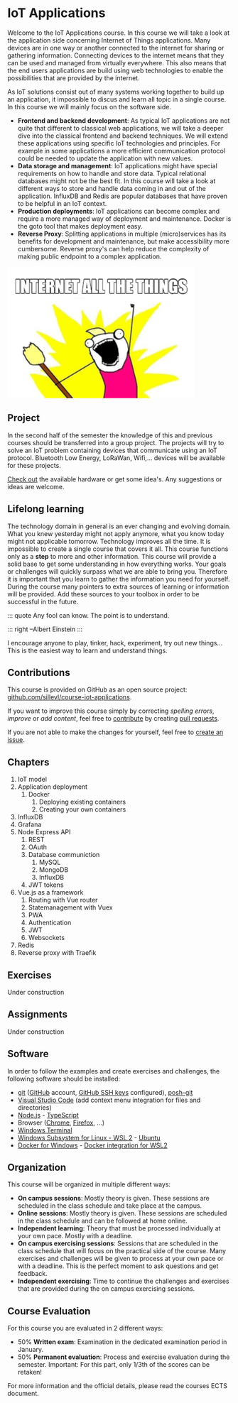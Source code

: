 ---
---

# IoT Applications

Welcome to the IoT Applications course. In this course we will take a look at the application side concerning Internet of Things applications. Many devices are in one way or another connected to the internet for sharing or gathering information. Connecting devices to the internet means that they can be used and managed from virtually everywhere. This also means that the end users applications are build using web technologies to enable the possibilities that are provided by the internet.

As IoT solutions consist out of many systems working together to build up an application, it impossible to discus and learn all topic in a single course. In this course we will mainly focus on the software side.

* **Frontend and backend development**: As typical IoT applications are not quite that different to classical web applications, we will take a deeper dive into the classical frontend and backend techniques. We will extend these applications using specific IoT technologies and principles. For example in some applications a more efficient communication protocol could be needed to update the application with new values.
* **Data storage and management**: IoT applications might have special requirements on how to handle and store data. Typical relational databases might not be the best fit. In this course will take a look at different ways to store and handle data coming in and out of the application. InfluxDB and Redis are popular databases that have proven to be helpful in an IoT context.
* **Production deployments**: IoT applications can become complex and require a more managed way of deployment and maintenance. Docker is the goto tool that makes deployment easy.
* **Reverse Proxy**: Splitting applications in multiple (micro)services has its benefits for development and maintenance, but make accessibility more cumbersome. Reverse proxy's can help reduce the complexity of making public endpoint to a complex application.

![Internet all the things](./img/internet-all-the-things.png)

## Project

In the second half of the semester the knowledge of this and previous courses should be transferred into a group project. The projects will try to solve an IoT problem containing devices that communicate using an IoT protocol. Bluetooth Low Energy, LoRaWan, Wifi,... devices will be available for these projects.

[Check out](./projects/hardware/) the available hardware or get some idea's.
Any suggestions or ideas are welcome.

## Lifelong learning

The technology domain in general is an ever changing and evolving domain. What you knew yesterday might not apply anymore, what you know today might not applicable tomorrow. Technology improves all the time. It is impossible to create a single course that covers it all. This course functions only as a **step** to more and other information. This course will provide a solid base to get some understanding in how everything works. Your goals or challenges will quickly surpass what we are able to bring you. Therefore it is important that you learn to gather the information you need for yourself. During the course many pointers to extra sources of learning or information will be provided. Add these sources to your toolbox in order to be successful in the future.

::: quote
Any fool can know. The point is to understand.

::: right
–Albert Einstein
:::

I encourage anyone to play, tinker, hack, experiment, try out new things... This is the easiest way to learn and understand things.

## Contributions

This course is provided on GitHub as an open source project: [github.com/sillevl/course-iot-applications](https://github.com/sillevl/course-iot-applications).

If you want to improve this course simply by correcting _spelling errors_, _improve_ or _add content_, feel free to [contribute](https://github.com/sillevl/course-iot-applications#contributing) by creating [pull requests](https://github.com/sillevl/course-iot-applications/pulls).

If you are not able to make the changes for yourself, feel free to [create an issue](https://github.com/sillevl/course-iot-applications/issues).

## Chapters

1) IoT model
2) Application deployment
   1) Docker
      1) Deploying existing containers
      2) Creating your own containers
3) InfluxDB
4) Grafana
5) Node Express API
   1) REST
   2) OAuth
   3) Database communiction
      1) MySQL
      2) MongoDB
      3) InfluxDB
   4) JWT tokens
6) Vue.js as a framework
   1) Routing with Vue router
   2) Statemanagement with Vuex
   3) PWA
   4) Authentication
   5) JWT
   6) Websockets
7) Redis
8) Reverse proxy with Traefik
  
## Exercises

Under construction

## Assignments

Under construction

## Software

In order to follow the examples and create exercises and challenges, the following software should be installed:

* [git](https://git-scm.com/) ([GitHub](https://github.com/) account, [GitHub SSH keys](https://github.com/settings/keys) configured), [posh-git](https://github.com/dahlbyk/posh-git)
* [Visual Studio Code](https://code.visualstudio.com/) (add context menu integration for files and directories)
* [Node.js](https://nodejs.org/en/) - [TypeScript](https://www.typescriptlang.org/)
* Browser ([Chrome](https://www.google.com/intl/nl/chrome/), [Firefox](https://www.mozilla.org/nl/firefox/new/), ...)
* [Windows Terminal](https://www.microsoft.com/en-us/p/windows-terminal/9n0dx20hk701?activetab=pivot:overviewtab)
* [Windows Subsystem for Linux - WSL 2](https://docs.microsoft.com/en-us/windows/wsl/install-win10) - [Ubuntu](https://www.microsoft.com/en-us/p/ubuntu-2004-lts/9n6svws3rx71?activetab=pivot:overviewtab)
* [Docker for Windows](https://docs.docker.com/docker-for-windows/install/) - [Docker integration for WSL2](https://docs.docker.com/docker-for-windows/wsl/)

## Organization

This course will be organized in multiple different ways:

* **On campus sessions**: Mostly theory is given. These sessions are scheduled in the class schedule and take place at the campus.
* **Online sessions**: Mostly theory is given. These sessions are scheduled in the class schedule and can be followed at home online.
* **Independent learning**: Theory that must be processed individually at your own pace. Mostly with a deadline.
* **On campus exercising sessions**: Sessions that are scheduled in the class schedule that will focus on the practical side of the course. Many exercises and challenges will be given to process at your own pace or with a deadline. This is the perfect moment to ask questions and get feedback.
* **Independent exercising**: Time to continue the challenges and exercises that are provided during the on campus exercising sessions.

## Course Evaluation

For this course you are evaluated in 2 different ways:

* 50% **Written exam**: Examination in the dedicated examination period in January.
* 50% **Permanent evaluation**: Process and exercise evaluation during the semester. Important: For this part, only 1/3th of the scores can be retaken!

For more information and the official details, please read the courses ECTS document.
